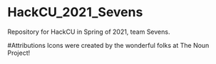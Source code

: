 # HackCU_2021_Sevens
Repository for HackCU in Spring of 2021, team Sevens.

#Attributions
Icons were created by the wonderful folks at The Noun Project!